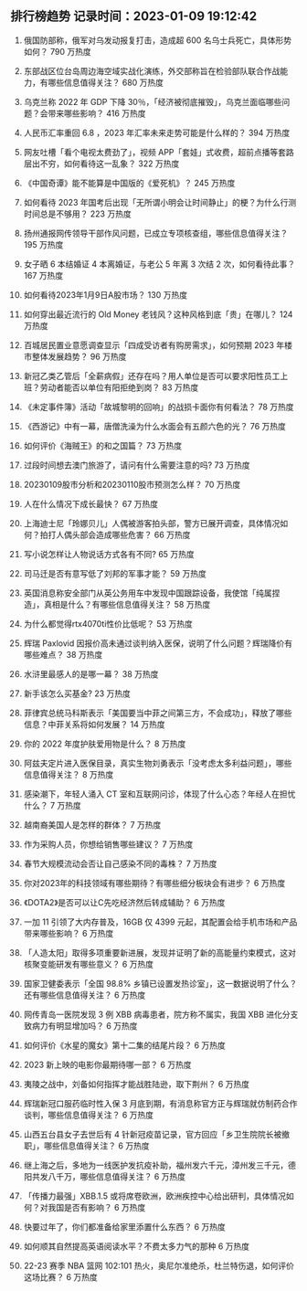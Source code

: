 
## 排行榜趋势 记录时间：2023-01-09 19:12:42
  
  1. 俄国防部称，俄军对乌发动报复打击，造成超 600 名乌士兵死亡，具体形势如何？ 790 万热度
    
  2. 东部战区位台岛周边海空域实战化演练，外交部称旨在检验部队联合作战能力，有哪些信息值得关注？ 680 万热度
    
  3. 乌克兰称 2022 年 GDP 下降 30％，「经济被彻底摧毁」，乌克兰面临哪些问题？会带来哪些影响？ 416 万热度
    
  4. 人民币汇率重回 6.8 ，2023 年汇率未来走势可能是什么样的？ 394 万热度
    
  5. 网友吐槽「看个电视太费劲了」，视频 APP「套娃」式收费，超前点播等套路层出不穷，如何看待这一乱象？ 322 万热度
    
  6. 《中国奇谭》能不能算是中国版的《爱死机》？ 245 万热度
    
  7. 如何看待 2023 年国考后出现「无所谓小明会让时间静止」的梗？为什么行测时间总是不够用？ 223 万热度
    
  8. 扬州通报网传领导干部作风问题，已成立专项核查组，哪些信息值得关注？ 195 万热度
    
  9. 女子晒 6 本结婚证 4 本离婚证，与老公 5 年离 3 次结 2 次，如何看待此事？ 167 万热度
    
  10. 如何看待2023年1月9日A股市场？ 130 万热度
    
  11. 如何穿出最近流行的 Old Money 老钱风？这种风格到底「贵」在哪儿？ 124 万热度
    
  12. 百城居民置业意愿调查显示「四成受访者有购房需求」，如何预期 2023 年楼市整体发展趋势？ 96 万热度
    
  13. 新冠乙类乙管后「全薪病假」还存在吗？用人单位是否可以要求阳性员工上班？劳动者能否以单位有阳拒绝到岗？ 83 万热度
    
  14. 《未定事件簿》活动「故城黎明的回响」的战损卡面你有何看法？ 78 万热度
    
  15. 《西游记》中有一幕，唐僧洗澡为什么水面会有五颜六色的光？ 76 万热度
    
  16. 如何评价《海贼王》的和之国篇？ 73 万热度
    
  17. 过段时间想去澳门旅游了，请问有什么需要注意的吗? 73 万热度
    
  18. 20230109股市分析和20230110股市预测怎么样？ 70 万热度
    
  19. 人在什么情况下成长最快？ 67 万热度
    
  20. 上海迪士尼「玲娜贝儿」人偶被游客拍头部，警方已展开调查，具体情况如何？拍打人偶头部会造成哪些危害？ 66 万热度
    
  21. 写小说怎样让人物说话方式各有不同? 65 万热度
    
  22. 司马迁是否有意写低了刘邦的军事才能？ 59 万热度
    
  23. 英国消息称安全部门从英公务用车中发现中国跟踪设备，我使馆「纯属捏造」，真相是什么？有哪些信息值得关注？ 58 万热度
    
  24. 为什么都觉得rtx4070ti性价比低呢？ 53 万热度
    
  25. 辉瑞 Paxlovid 因报价高未通过谈判纳入医保，说明了什么问题？辉瑞降价有哪些难点？ 38 万热度
    
  26. 水浒里最感人的是哪一幕？ 38 万热度
    
  27. 新手该怎么买基金? 23 万热度
    
  28. 菲律宾总统马科斯表示「美国要当中菲之间第三方，不会成功」，释放了哪些信息？中菲关系将如何发展？ 14 万热度
    
  29. 你的 2022 年度护肤爱用物是什么？ 8 万热度
    
  30. 阿兹夫定片进入医保目录，真实生物刘勇表示「没考虑太多利益问题」，哪些信息值得关注？ 8 万热度
    
  31. 感染潮下，年轻人涌入 CT 室和互联网问诊，体现了什么心态？年经人在担忧什么？ 7 万热度
    
  32. 越南裔美国人是怎样的群体？ 7 万热度
    
  33. 作为采购人员，你想给销售哪些建议？ 7 万热度
    
  34. 春节大规模流动会否让自己感染不同的毒株？ 7 万热度
    
  35. 你对2023年的科技领域有哪些期待？有哪些细分板块会有进步？ 6 万热度
    
  36. 《DOTA2》是否可以让C先吃经济然后转成辅助？ 6 万热度
    
  37. 一加 11 引领了大内存普及，16GB 仅 4399 元起，其配置会给手机市场和产品带来哪些影响？ 6 万热度
    
  38. 「人造太阳」取得多项重要新进展，发现并证明了新的高能量约束模式，这对核聚变能研发有哪些意义？ 6 万热度
    
  39. 国家卫健委表示「全国 98.8% 乡镇已设置发热诊室」，这一数据说明了什么？还有哪些信息值得关注？ 6 万热度
    
  40. 网传青岛一医院发现 3 例 XBB 病毒患者，院方称不属实，我国 XBB 进化分支致病力有明显增加吗？ 6 万热度
    
  41. 如何评价《水星的魔女》第十二集的结尾片段？ 6 万热度
    
  42. 2023 新上映的电影你最期待哪一部？ 6 万热度
    
  43. 夷陵之战中，刘备如何指挥才能战胜陆逊，取下荆州？ 6 万热度
    
  44. 辉瑞新冠口服药临时性入保 3 月底到期，有消息称官方正与辉瑞就仿制药合作谈判，哪些信息值得关注？ 6 万热度
    
  45. 山西五台县女子去世后有 4 针新冠疫苗记录，官方回应「乡卫生院院长被撤职」，哪些信息值得关注？ 6 万热度
    
  46. 继上海之后，多地为一线医护发抗疫补助，福州发六千元，漳州发三千元，德阳共发八千万，哪些信息值得关注？ 6 万热度
    
  47. 「传播力最强」XBB.1.5 或将席卷欧洲，欧洲疾控中心给出研判，具体情况如何？对我国是否有影响？ 6 万热度
    
  48. 快要过年了，你们都准备给家里添置什么东西？ 6 万热度
    
  49. 如何顺其自然提高英语阅读水平？不费太多力气的那种 6 万热度
    
  50. 22-23 赛季 NBA 篮网 102:101 热火，奥尼尔准绝杀，杜兰特伤退，如何评价这场比赛？ 6 万热度
    